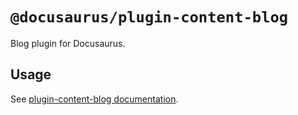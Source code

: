 # `@docusaurus/plugin-content-blog`

Blog plugin for Docusaurus.

## Usage

See [plugin-content-blog documentation](https://gityjf.io/docs/api/plugins/@docusaurus/plugin-content-blog).
